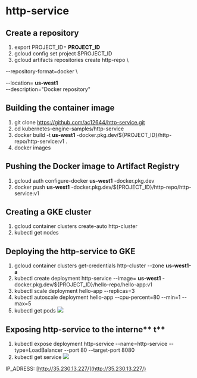 # http-service

## **Create a repository**

1. export PROJECT\_ID= **PROJECT\_ID**
2. gcloud config set project $PROJECT\_ID
3. gcloud artifacts repositories create http-repo \

--repository-format=docker \

--location= **us-west1** \
 --description=&quot;Docker repository&quot;

## **Building the container image**

1. git clone https://github.com/ac12644/http-service.git
2. cd kubernetes-engine-samples/http-service
3. docker build -t **us-west1** -docker.pkg.dev/${PROJECT\_ID}/http-repo/http-service:v1 .
4. docker images

## **Pushing the Docker image to Artifact Registry**

1. gcloud auth configure-docker **us-west1** -docker.pkg.dev
2. docker push **us-west1** -docker.pkg.dev/${PROJECT\_ID}/http-repo/http-service:v1

## **Creating a GKE cluster**

1. gcloud container clusters create-auto http-cluster
2. kubectl get nodes

## **Deploying the**  **http-service**  **to GKE**

1. gcloud container clusters get-credentials http-cluster --zone **us-west1-a**
2. kubectl create deployment http-service --image= **us-west1** -docker.pkg.dev/${PROJECT\_ID}/hello-repo/hello-app:v1
3. kubectl scale deployment hello-app --replicas=3
4. kubectl autoscale deployment hello-app --cpu-percent=80 --min=1 --max=5
5. kubectl get pods ![](RackMultipart20211111-4-1tjzvei_html_45b97004abf9e719.png)

## **Exposing**  **http-service**  **to the interne**** t**

1. kubectl expose deployment http-service --name=http-service --type=LoadBalancer --port 80 --target-port 8080
2. kubectl get service ![](RackMultipart20211111-4-1tjzvei_html_aca44782538f6779.png)

IP\_ADRESS: [http://35.230.13.227/](http://35.230.13.227/)